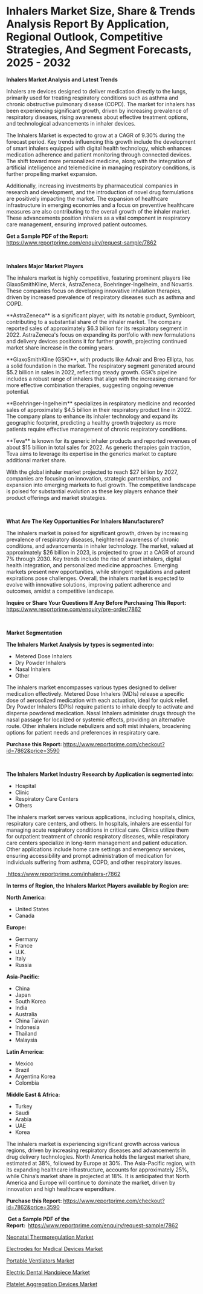 <p><h1>Inhalers Market Size, Share & Trends Analysis Report By Application, Regional Outlook, Competitive Strategies, And Segment Forecasts, 2025 - 2032</h1></p><p><strong>Inhalers Market Analysis and Latest Trends</strong></p>
<p><p>Inhalers are devices designed to deliver medication directly to the lungs, primarily used for treating respiratory conditions such as asthma and chronic obstructive pulmonary disease (COPD). The market for inhalers has been experiencing significant growth, driven by increasing prevalence of respiratory diseases, rising awareness about effective treatment options, and technological advancements in inhaler devices.</p><p>The Inhalers Market is expected to grow at a CAGR of 9.30% during the forecast period. Key trends influencing this growth include the development of smart inhalers equipped with digital health technology, which enhances medication adherence and patient monitoring through connected devices. The shift toward more personalized medicine, along with the integration of artificial intelligence and telemedicine in managing respiratory conditions, is further propelling market expansion.</p><p>Additionally, increasing investments by pharmaceutical companies in research and development, and the introduction of novel drug formulations are positively impacting the market. The expansion of healthcare infrastructure in emerging economies and a focus on preventive healthcare measures are also contributing to the overall growth of the inhaler market. These advancements position inhalers as a vital component in respiratory care management, ensuring improved patient outcomes.</p></p>
<p><strong>Get a Sample PDF of the Report:&nbsp;</strong> <a href="https://www.reportprime.com/enquiry/request-sample/7862?utm_campaign=1837&utm_medium=2&utm_source=Github&utm_content=ia&utm_term=19032025&utm_id=inhalers">https://www.reportprime.com/enquiry/request-sample/7862</a></p>
<p>&nbsp;</p>
<p><strong>Inhalers Major Market Players</strong></p>
<p><p>The inhalers market is highly competitive, featuring prominent players like GlaxoSmithKline, Merck, AstraZeneca, Boehringer-Ingelheim, and Novartis. These companies focus on developing innovative inhalation therapies, driven by increased prevalence of respiratory diseases such as asthma and COPD.</p><p>**AstraZeneca** is a significant player, with its notable product, Symbicort, contributing to a substantial share of the inhaler market. The company reported sales of approximately $6.3 billion for its respiratory segment in 2022. AstraZeneca's focus on expanding its portfolio with new formulations and delivery devices positions it for further growth, projecting continued market share increase in the coming years.</p><p>**GlaxoSmithKline (GSK)**, with products like Advair and Breo Ellipta, has a solid foundation in the market. The respiratory segment generated around $5.2 billion in sales in 2022, reflecting steady growth. GSK’s pipeline includes a robust range of inhalers that align with the increasing demand for more effective combination therapies, suggesting ongoing revenue potential.</p><p>**Boehringer-Ingelheim** specializes in respiratory medicine and recorded sales of approximately $4.5 billion in their respiratory product line in 2022. The company plans to enhance its inhaler technology and expand its geographic footprint, predicting a healthy growth trajectory as more patients require effective management of chronic respiratory conditions.</p><p>**Teva** is known for its generic inhaler products and reported revenues of about $15 billion in total sales for 2022. As generic therapies gain traction, Teva aims to leverage its expertise in the generics market to capture additional market share.</p><p>With the global inhaler market projected to reach $27 billion by 2027, companies are focusing on innovation, strategic partnerships, and expansion into emerging markets to fuel growth. The competitive landscape is poised for substantial evolution as these key players enhance their product offerings and market strategies.</p></p>
<p>&nbsp;</p>
<p><strong>What Are The Key Opportunities For Inhalers Manufacturers?</strong></p>
<p><p>The inhalers market is poised for significant growth, driven by increasing prevalence of respiratory diseases, heightened awareness of chronic conditions, and advancements in inhaler technology. The market, valued at approximately $26 billion in 2023, is projected to grow at a CAGR of around 7% through 2030. Key trends include the rise of smart inhalers, digital health integration, and personalized medicine approaches. Emerging markets present new opportunities, while stringent regulations and patent expirations pose challenges. Overall, the inhalers market is expected to evolve with innovative solutions, improving patient adherence and outcomes, amidst a competitive landscape.</p></p>
<p><strong>Inquire or Share Your Questions If Any Before Purchasing This Report:</strong> <a href="https://www.reportprime.com/enquiry/pre-order/7862?utm_campaign=1837&utm_medium=2&utm_source=Github&utm_content=ia&utm_term=19032025&utm_id=inhalers">https://www.reportprime.com/enquiry/pre-order/7862</a></p>
<p>&nbsp;</p>
<p><strong>Market Segmentation</strong></p>
<p><strong>The Inhalers Market Analysis by types is segmented into:</strong></p>
<p><ul><li>Metered Dose Inhalers</li><li>Dry Powder Inhalers</li><li>Nasal Inhalers</li><li>Other</li></ul></p>
<p><p>The inhalers market encompasses various types designed to deliver medication effectively. Metered Dose Inhalers (MDIs) release a specific dose of aerosolized medication with each actuation, ideal for quick relief. Dry Powder Inhalers (DPIs) require patients to inhale deeply to activate and disperse powdered medication. Nasal Inhalers administer drugs through the nasal passage for localized or systemic effects, providing an alternative route. Other inhalers include nebulizers and soft mist inhalers, broadening options for patient needs and preferences in respiratory care.</p></p>
<p><strong>Purchase this Report:&nbsp;</strong><a href="https://www.reportprime.com/checkout?id=7862&price=3590&utm_campaign=1837&utm_medium=2&utm_source=Github&utm_content=ia&utm_term=19032025&utm_id=inhalers">https://www.reportprime.com/checkout?id=7862&price=3590</a></p>
<p>&nbsp;</p>
<p><strong>The Inhalers Market Industry Research by Application is segmented into:</strong></p>
<p><ul><li>Hospital</li><li>Clinic</li><li>Respiratory Care Centers</li><li>Others</li></ul></p>
<p><p>The inhalers market serves various applications, including hospitals, clinics, respiratory care centers, and others. In hospitals, inhalers are essential for managing acute respiratory conditions in critical care. Clinics utilize them for outpatient treatment of chronic respiratory diseases, while respiratory care centers specialize in long-term management and patient education. Other applications include home care settings and emergency services, ensuring accessibility and prompt administration of medication for individuals suffering from asthma, COPD, and other respiratory issues.</p></p>
<p><a href="https://www.reportprime.com/inhalers-r7862?utm_campaign=1837&utm_medium=2&utm_source=Github&utm_content=ia&utm_term=19032025&utm_id=inhalers">&nbsp;https://www.reportprime.com/inhalers-r7862</a></p>
<p><strong>In terms of Region, the Inhalers Market Players available by Region are:</strong></p>
<p>
    <p> <strong> North America: </strong>
        <ul>
            <li>United States</li>
            <li>Canada</li>
        </ul>
        </p> 
    <p> <strong> Europe: </strong>
        <ul>
            <li>Germany</li>
            <li>France</li>
            <li>U.K.</li>
            <li>Italy</li>
            <li>Russia</li>
        </ul>
        </p> 
    <p> <strong> Asia-Pacific: </strong>
        <ul>
            <li>China</li>
            <li>Japan</li>
            <li>South Korea</li>
            <li>India</li>
            <li>Australia</li>
            <li>China Taiwan</li>
            <li>Indonesia</li>
            <li>Thailand</li>
            <li>Malaysia</li>
        </ul>
        </p> 
    <p> <strong> Latin America: </strong>
        <ul>
            <li>Mexico</li>
            <li>Brazil</li>
            <li>Argentina Korea</li>
            <li>Colombia</li>
        </ul>
        </p> 
    <p> <strong> Middle East & Africa: </strong>
        <ul>
            <li>Turkey</li>
            <li>Saudi</li>
            <li>Arabia</li>
            <li>UAE</li>
            <li>Korea</li>
        </ul>
    </p>
    </p>
<p><p>The inhalers market is experiencing significant growth across various regions, driven by increasing respiratory diseases and advancements in drug delivery technologies. North America holds the largest market share, estimated at 38%, followed by Europe at 30%. The Asia-Pacific region, with its expanding healthcare infrastructure, accounts for approximately 25%, while China’s market share is projected at 18%. It is anticipated that North America and Europe will continue to dominate the market, driven by innovation and high healthcare expenditure.</p></p>
<p><strong>Purchase this Report: </strong><a href="https://www.reportprime.com/checkout?id=7862&price=3590&utm_campaign=1837&utm_medium=2&utm_source=Github&utm_content=ia&utm_term=19032025&utm_id=inhalers">https://www.reportprime.com/checkout?id=7862&price=3590</a></p>
<p>&nbsp;<strong>Get a Sample PDF of the Report:&nbsp;&nbsp;</strong><a href="https://www.reportprime.com/enquiry/request-sample/7862?utm_campaign=1837&utm_medium=2&utm_source=Github&utm_content=ia&utm_term=19032025&utm_id=inhalers">https://www.reportprime.com/enquiry/request-sample/7862</a></p>
<p><strong></strong></p>
<p><p><a href="https://github.com/celpabembes/Market-Research-Report-List-1/blob/main/neonatal-thermoregulation-market.md?utm_campaign=1837&utm_medium=2&utm_source=Github&utm_content=ia&utm_term=19032025&utm_id=inhalers">Neonatal Thermoregulation Market</a></p><p><a href="https://github.com/voetzeszuh/Market-Research-Report-List-1/blob/main/electrodes-for-medical-devices-market.md?utm_campaign=1837&utm_medium=2&utm_source=Github&utm_content=ia&utm_term=19032025&utm_id=inhalers">Electrodes for Medical Devices Market</a></p><p><a href="https://github.com/gunbybeahmg1/Market-Research-Report-List-1/blob/main/portable-ventilators-market.md?utm_campaign=1837&utm_medium=2&utm_source=Github&utm_content=ia&utm_term=19032025&utm_id=inhalers">Portable Ventilators Market</a></p><p><a href="https://github.com/signallaikun/Market-Research-Report-List-1/blob/main/electric-dental-handpiece-market.md?utm_campaign=1837&utm_medium=2&utm_source=Github&utm_content=ia&utm_term=19032025&utm_id=inhalers">Electric Dental Handpiece Market</a></p><p><a href="https://github.com/mateyappiazo/Market-Research-Report-List-1/blob/main/platelet-aggregation-devices-market.md?utm_campaign=1837&utm_medium=2&utm_source=Github&utm_content=ia&utm_term=19032025&utm_id=inhalers">Platelet Aggregation Devices Market</a></p></p>